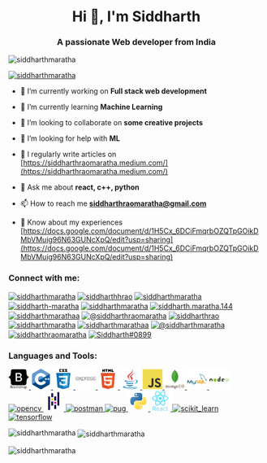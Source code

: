 <h1 align="center">Hi 👋, I'm Siddharth</h1>
<h3 align="center">A passionate Web developer from India</h3>

<p align="left"> <img src="https://komarev.com/ghpvc/?username=siddharthmaratha&label=Profile%20views&color=0e75b6&style=flat" alt="siddharthmaratha" /> </p>

<p align="left"> <a href="https://github.com/ryo-ma/github-profile-trophy"><img src="https://github-profile-trophy.vercel.app/?username=siddharthmaratha" alt="siddharthmaratha" /></a> </p>

- 🔭 I’m currently working on **Full stack web development**

- 🌱 I’m currently learning **Machine Learning**

- 👯 I’m looking to collaborate on **some creative projects**

- 🤝 I’m looking for help with **ML**

- 📝 I regularly write articles on [https://siddharthraomaratha.medium.com/](https://siddharthraomaratha.medium.com/)

- 💬 Ask me about **react, c++, python**

- 📫 How to reach me **siddharthraomaratha@gmail.com**

- 📄 Know about my experiences [https://docs.google.com/document/d/1H5Cx_6DCiFmqrbOZQTpGOikDMbVMuig96N63GUNcXpQ/edit?usp=sharing](https://docs.google.com/document/d/1H5Cx_6DCiFmqrbOZQTpGOikDMbVMuig96N63GUNcXpQ/edit?usp=sharing)

<h3 align="left">Connect with me:</h3>
<p align="left">
<a href="https://codepen.io/siddharthmaratha" target="blank"><img align="center" src="https://raw.githubusercontent.com/rahuldkjain/github-profile-readme-generator/master/src/images/icons/Social/codepen.svg" alt="siddharthmaratha" height="30" width="40" /></a>
<a href="https://twitter.com/siddharthhrao" target="blank"><img align="center" src="https://raw.githubusercontent.com/rahuldkjain/github-profile-readme-generator/master/src/images/icons/Social/twitter.svg" alt="siddharthhrao" height="30" width="40" /></a>
<a href="https://linkedin.com/in/siddharthmaratha" target="blank"><img align="center" src="https://raw.githubusercontent.com/rahuldkjain/github-profile-readme-generator/master/src/images/icons/Social/linked-in-alt.svg" alt="siddharthmaratha" height="30" width="40" /></a>
<a href="https://stackoverflow.com/users/siddharth-maratha" target="blank"><img align="center" src="https://raw.githubusercontent.com/rahuldkjain/github-profile-readme-generator/master/src/images/icons/Social/stack-overflow.svg" alt="siddharth-maratha" height="30" width="40" /></a>
<a href="https://kaggle.com/siddharthmaratha" target="blank"><img align="center" src="https://raw.githubusercontent.com/rahuldkjain/github-profile-readme-generator/master/src/images/icons/Social/kaggle.svg" alt="siddharthmaratha" height="30" width="40" /></a>
<a href="https://fb.com/siddharth.maratha.144" target="blank"><img align="center" src="https://raw.githubusercontent.com/rahuldkjain/github-profile-readme-generator/master/src/images/icons/Social/facebook.svg" alt="siddharth.maratha.144" height="30" width="40" /></a>
<a href="https://instagram.com/siddharthmarathaa" target="blank"><img align="center" src="https://raw.githubusercontent.com/rahuldkjain/github-profile-readme-generator/master/src/images/icons/Social/instagram.svg" alt="siddharthmarathaa" height="30" width="40" /></a>
<a href="https://medium.com/@siddharthraomaratha" target="blank"><img align="center" src="https://raw.githubusercontent.com/rahuldkjain/github-profile-readme-generator/master/src/images/icons/Social/medium.svg" alt="@siddharthraomaratha" height="30" width="40" /></a>
<a href="https://www.codechef.com/users/siddharthrao" target="blank"><img align="center" src="https://cdn.jsdelivr.net/npm/simple-icons@3.1.0/icons/codechef.svg" alt="siddharthrao" height="30" width="40" /></a>
<a href="https://www.hackerrank.com/siddharthmaratha" target="blank"><img align="center" src="https://raw.githubusercontent.com/rahuldkjain/github-profile-readme-generator/master/src/images/icons/Social/hackerrank.svg" alt="siddharthmaratha" height="30" width="40" /></a>
<a href="https://www.leetcode.com/siddharthmarathaa" target="blank"><img align="center" src="https://raw.githubusercontent.com/rahuldkjain/github-profile-readme-generator/master/src/images/icons/Social/leet-code.svg" alt="siddharthmarathaa" height="30" width="40" /></a>
<a href="https://www.hackerearth.com/@siddharthmaratha" target="blank"><img align="center" src="https://raw.githubusercontent.com/rahuldkjain/github-profile-readme-generator/master/src/images/icons/Social/hackerearth.svg" alt="@siddharthmaratha" height="30" width="40" /></a>
<a href="https://auth.geeksforgeeks.org/user/siddharthraomaratha" target="blank"><img align="center" src="https://raw.githubusercontent.com/rahuldkjain/github-profile-readme-generator/master/src/images/icons/Social/geeks-for-geeks.svg" alt="siddharthraomaratha" height="30" width="40" /></a>
<a href="https://discord.gg/Siddharth#0899" target="blank"><img align="center" src="https://raw.githubusercontent.com/rahuldkjain/github-profile-readme-generator/master/src/images/icons/Social/discord.svg" alt="Siddharth#0899" height="30" width="40" /></a>
</p>

<h3 align="left">Languages and Tools:</h3>
<p align="left"> <a href="https://getbootstrap.com" target="_blank" rel="noreferrer"> <img src="https://raw.githubusercontent.com/devicons/devicon/master/icons/bootstrap/bootstrap-plain-wordmark.svg" alt="bootstrap" width="40" height="40"/> </a> <a href="https://www.w3schools.com/cpp/" target="_blank" rel="noreferrer"> <img src="https://raw.githubusercontent.com/devicons/devicon/master/icons/cplusplus/cplusplus-original.svg" alt="cplusplus" width="40" height="40"/> </a> <a href="https://www.w3schools.com/css/" target="_blank" rel="noreferrer"> <img src="https://raw.githubusercontent.com/devicons/devicon/master/icons/css3/css3-original-wordmark.svg" alt="css3" width="40" height="40"/> </a> <a href="https://expressjs.com" target="_blank" rel="noreferrer"> <img src="https://raw.githubusercontent.com/devicons/devicon/master/icons/express/express-original-wordmark.svg" alt="express" width="40" height="40"/> </a> <a href="https://www.w3.org/html/" target="_blank" rel="noreferrer"> <img src="https://raw.githubusercontent.com/devicons/devicon/master/icons/html5/html5-original-wordmark.svg" alt="html5" width="40" height="40"/> </a> <a href="https://www.java.com" target="_blank" rel="noreferrer"> <img src="https://raw.githubusercontent.com/devicons/devicon/master/icons/java/java-original.svg" alt="java" width="40" height="40"/> </a> <a href="https://developer.mozilla.org/en-US/docs/Web/JavaScript" target="_blank" rel="noreferrer"> <img src="https://raw.githubusercontent.com/devicons/devicon/master/icons/javascript/javascript-original.svg" alt="javascript" width="40" height="40"/> </a> <a href="https://www.mongodb.com/" target="_blank" rel="noreferrer"> <img src="https://raw.githubusercontent.com/devicons/devicon/master/icons/mongodb/mongodb-original-wordmark.svg" alt="mongodb" width="40" height="40"/> </a> <a href="https://www.mysql.com/" target="_blank" rel="noreferrer"> <img src="https://raw.githubusercontent.com/devicons/devicon/master/icons/mysql/mysql-original-wordmark.svg" alt="mysql" width="40" height="40"/> </a> <a href="https://nodejs.org" target="_blank" rel="noreferrer"> <img src="https://raw.githubusercontent.com/devicons/devicon/master/icons/nodejs/nodejs-original-wordmark.svg" alt="nodejs" width="40" height="40"/> </a> <a href="https://opencv.org/" target="_blank" rel="noreferrer"> <img src="https://www.vectorlogo.zone/logos/opencv/opencv-icon.svg" alt="opencv" width="40" height="40"/> </a> <a href="https://pandas.pydata.org/" target="_blank" rel="noreferrer"> <img src="https://raw.githubusercontent.com/devicons/devicon/2ae2a900d2f041da66e950e4d48052658d850630/icons/pandas/pandas-original.svg" alt="pandas" width="40" height="40"/> </a> <a href="https://postman.com" target="_blank" rel="noreferrer"> <img src="https://www.vectorlogo.zone/logos/getpostman/getpostman-icon.svg" alt="postman" width="40" height="40"/> </a> <a href="https://pugjs.org" target="_blank" rel="noreferrer"> <img src="https://cdn.worldvectorlogo.com/logos/pug.svg" alt="pug" width="40" height="40"/> </a> <a href="https://www.python.org" target="_blank" rel="noreferrer"> <img src="https://raw.githubusercontent.com/devicons/devicon/master/icons/python/python-original.svg" alt="python" width="40" height="40"/> </a> <a href="https://reactjs.org/" target="_blank" rel="noreferrer"> <img src="https://raw.githubusercontent.com/devicons/devicon/master/icons/react/react-original-wordmark.svg" alt="react" width="40" height="40"/> </a> <a href="https://scikit-learn.org/" target="_blank" rel="noreferrer"> <img src="https://upload.wikimedia.org/wikipedia/commons/0/05/Scikit_learn_logo_small.svg" alt="scikit_learn" width="40" height="40"/> </a> <a href="https://www.tensorflow.org" target="_blank" rel="noreferrer"> <img src="https://www.vectorlogo.zone/logos/tensorflow/tensorflow-icon.svg" alt="tensorflow" width="40" height="40"/> </a> </p>

<p><img align="left" src="https://github-readme-stats.vercel.app/api/top-langs?username=siddharthmaratha&show_icons=true&locale=en&layout=compact" alt="siddharthmaratha" /></p>

<p>&nbsp;<img align="center" src="https://github-readme-stats.vercel.app/api?username=siddharthmaratha&show_icons=true&locale=en" alt="siddharthmaratha" /></p>

<p><img align="center" src="https://github-readme-streak-stats.herokuapp.com/?user=siddharthmaratha&" alt="siddharthmaratha" /></p>
